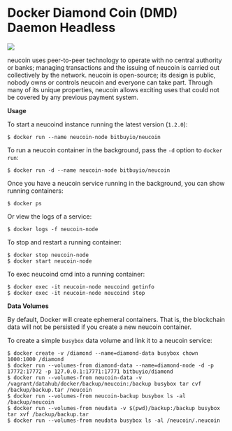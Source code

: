 # Docker Diamond Coin (DMD) Daemon Headless
[![](https://badge.imagelayers.io/bitbuyio/neucoin:latest.svg)](https://imagelayers.io/?images=bitbuyio/neucoin:latest 'Get your own badge on imagelayers.io')

neucoin uses peer-to-peer technology to operate with no central authority or banks; managing transactions and the issuing of neucoin is carried out collectively by the network. neucoin is open-source; its design is public, nobody owns or controls neucoin and everyone can take part. Through many of its unique properties, neucoin allows exciting uses that could not be covered by any previous payment system.

**Usage**

To start a neucoind instance running the latest version (`1.2.0`):

```
$ docker run --name neucoin-node bitbuyio/neucoin
```

To run a neucoin container in the background, pass the `-d` option to `docker run`:

```
$ docker run -d --name neucoin-node bitbuyio/neucoin
```

Once you have a neucoin service running in the background, you can show running containers:

```
$ docker ps
```

Or view the logs of a service:

```
$ docker logs -f neucoin-node
```

To stop and restart a running container:

```
$ docker stop neucoin-node
$ docker start neucoin-node
```

To exec neucoind cmd into a running container:

```
$ docker exec -it neucoin-node neucoind getinfo
$ docker exec -it neucoin-node neucoind stop
```

**Data Volumes**

By default, Docker will create ephemeral containers. That is, the blockchain data will not be persisted if you create a new neucoin container.

To create a simple `busybox` data volume and link it to a neucoin service:

```
$ docker create -v /diamond --name=diamond-data busybox chown 1000:1000 /diamond
$ docker run --volumes-from diamond-data --name=diamond-node -d -p 17772:17772 -p 127.0.0.1:17771:17771 bitbuyio/diamond
$ docker run --volumes-from neucoin-data -v /vagrant/datahub/docker/backup/neucoin:/backup busybox tar cvf /backup/backup.tar /neucoin
$ docker run --volumes-from neucoin-backup busybox ls -al /backup/neucoin
$ docker run --volumes-from neudata -v $(pwd)/backup:/backup busybox tar xvf /backup/backup.tar
$ docker run --volumes-from neudata busybox ls -al /neucoin/.neucoin

```
